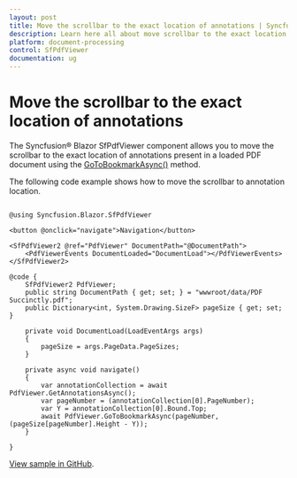 ```yaml
---
layout: post
title: Move the scrollbar to the exact location of annotations | Syncfusion
description: Learn here all about move scrollbar to the exact location of annotations in Syncfusion Blazor SfPdfViewer component and more.
platform: document-processing
control: SfPdfViewer
documentation: ug
---
```


# Move the scrollbar to the exact location of annotations

The Syncfusion&reg; Blazor SfPdfViewer component allows you to move the scrollbar to the exact location of annotations present in a loaded PDF document using the [GoToBookmarkAsync()](https://help.syncfusion.com/cr/blazor/Syncfusion.Blazor.SfPdfViewer.PdfViewerBase.html#Syncfusion_Blazor_SfPdfViewer_PdfViewerBase_GoToBookmarkAsync_System_Int32_System_Double_) method.

The following code example shows how to move the scrollbar to annotation location.

```cshtml

@using Syncfusion.Blazor.SfPdfViewer

<button @onclick="navigate">Navigation</button>

<SfPdfViewer2 @ref="PdfViewer" DocumentPath="@DocumentPath">
    <PdfViewerEvents DocumentLoaded="DocumentLoad"></PdfViewerEvents>
</SfPdfViewer2>

@code {
    SfPdfViewer2 PdfViewer;
    public string DocumentPath { get; set; } = "wwwroot/data/PDF Succinctly.pdf";
    public Dictionary<int, System.Drawing.SizeF> pageSize { get; set; }

    private void DocumentLoad(LoadEventArgs args)
    {
        pageSize = args.PageData.PageSizes;
    }

    private async void navigate()
    {
        var annotationCollection = await PdfViewer.GetAnnotationsAsync();
        var pageNumber = (annotationCollection[0].PageNumber);
        var Y = annotationCollection[0].Bound.Top;
        await PdfViewer.GoToBookmarkAsync(pageNumber, (pageSize[pageNumber].Height - Y));
    }

}

```

[View sample in GitHub](https://github.com/SyncfusionExamples/blazor-pdf-viewer-examples/tree/master/Common/Move%20scrollbar%20programmatically).